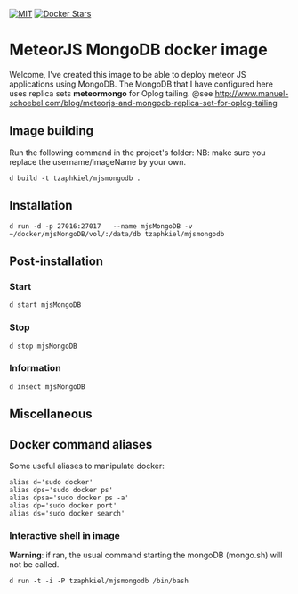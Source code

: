 [![MIT](https://img.shields.io/github/license/mashape/apistatus.svg?style=plastic)](http://opensource.org/licenses/MIT)
[![Docker Stars](https://img.shields.io/docker/stars/_/ubuntu.svg?style=plastic)]()

# MeteorJS MongoDB docker image
Welcome, I've created this image to be able to deploy meteor JS applications using MongoDB.
The MongoDB that I have configured here uses replica sets **meteormongo** for Oplog tailing.
@see http://www.manuel-schoebel.com/blog/meteorjs-and-mongodb-replica-set-for-oplog-tailing

## Image building
Run the following command in the project's folder:
NB: make sure you replace the username/imageName by your own.

```
d build -t tzaphkiel/mjsmongodb .
```




## Installation
```
d run -d -p 27016:27017   --name mjsMongoDB -v ~/docker/mjsMongoDB/vol/:/data/db tzaphkiel/mjsmongodb
```

## Post-installation
### Start
```
d start mjsMongoDB
```

### Stop
```
d stop mjsMongoDB
```

### Information
```
d insect mjsMongoDB
```

## Miscellaneous
## Docker command aliases
Some useful aliases to manipulate docker:

```
alias d='sudo docker'
alias dps='sudo docker ps'
alias dpsa='sudo docker ps -a'
alias dp='sudo docker port'
alias ds='sudo docker search'
```

### Interactive shell in image
__Warning__: if ran, the usual command starting the mongoDB (mongo.sh) will not be called.

```
d run -t -i -P tzaphkiel/mjsmongodb /bin/bash

```
